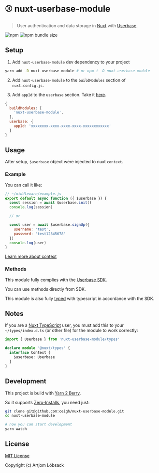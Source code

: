 # ⚾️ nuxt-userbase-module
> User authentication and data storage in
[Nuxt](https://nuxtjs.org) with [Userbase](https://userbase.com).

![npm](https://img.shields.io/npm/v/nuxt-userbase-module?style=plastic)
![npm bundle size](https://img.shields.io/bundlephobia/minzip/nuxt-userbase-module?style=plastic)


## Setup

1. Add `nuxt-userbase-module` dev dependency to your project

```bash
yarn add -D nuxt-userbase-module # or npm i -D nuxt-userbase-module
```

2. Add `nuxt-userbase-module` to the `buildModules` section of `nuxt.config.js`.

3. Add `appId` to the `userbase` section. Take it [here](https://v1.userbase.com/).

```js
{
  buildModules: [
    'nuxt-userbase-module',
  ],
  userbase: {
    appId: 'xxxxxxxx-xxxx-xxxx-xxxx-xxxxxxxxxxxx'
  }
}
```


## Usage

After setup, `$userbase` object were injected to nuxt `context`.


### Example
You can call it like:

```js
// ~/middleware/example.js
export default async function ({ $userbase }) {
  const session = await $userbase.init()
  console.log(session)

  // or

  const user = await $userbase.signUp({
    username: 'test',
    password: 'test12345678'
  })
  console.log(user)
}
```
[Learn more about context](https://nuxtjs.org/api/context#__layout)


### Methods

This module fully complies with the [Userbase SDK](https://userbase.com/docs/sdk).

You can use methods directly from SDK.

This module is also fully [typed](./types) with typescript in accordance with the SDK.


## Notes

If you are a [Nuxt TypeScript](https://typescript.nuxtjs.org) user, you must add this to your `~/types/index.d.ts` (or other file) for the module to work correctly:

```ts
import { Userbase } from 'nuxt-userbase-module/types'

declare module '@nuxt/types' {
  interface Context {
    $userbase: Userbase
  }
}
```


## Development

This project is build with [Yarn 2 Berry](https://github.com/yarnpkg/berry).

So it supports [Zero-Installs](https://yarnpkg.com/features/zero-installs), you need just:

```bash
git clone git@github.com:ceigh/nuxt-userbase-module.git
cd nuxt-userbase-module

# now you can start development
yarn watch
```


## License

[MIT License](./LICENSE)

Copyright (c) Artjom Löbsack
